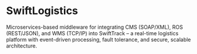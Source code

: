 # SwiftLogistics
Microservices-based middleware for integrating CMS (SOAP/XML), ROS (REST/JSON), and WMS (TCP/IP) into SwiftTrack – a real-time logistics platform with event-driven processing, fault tolerance, and secure, scalable architecture.
